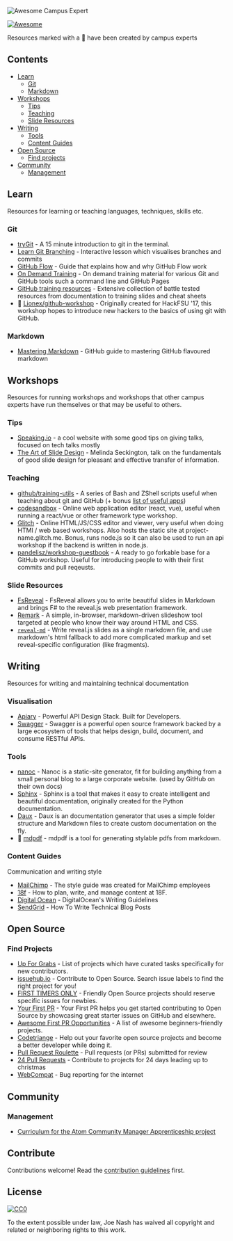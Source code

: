 ![Awesome Campus Expert](https://cloud.githubusercontent.com/assets/8436717/25505858/a76c6a54-2b9b-11e7-9062-d9f4e664ace0.gif)

[![Awesome](https://cdn.rawgit.com/sindresorhus/awesome/d7305f38d29fed78fa85652e3a63e154dd8e8829/media/badge.svg)](https://github.com/sindresorhus/awesome)

Resources marked with a :triangular_flag_on_post: have been created by campus experts

## Contents

- [Learn](#learn)
  - [Git](#git)
  - [Markdown](#markdown)
- [Workshops](#workshops)
  - [Tips](#tips)
  - [Teaching](#teaching)
  - [Slide Resources](#slide-resources)
- [Writing](#writing)
  - [Tools](#tools)
  - [Content Guides](#content-guides)
- [Open Source](#open-source)
  - [Find projects](#find-projects)
- [Community](#community)
  - [Management](#management)


## Learn

Resources for learning or teaching languages, techniques, skills etc.

### Git

- [tryGit](https://try.github.io/levels/1/challenges/1) - A 15 minute introduction to git in the terminal.
- [Learn Git Branching](http://learngitbranching.js.org/) - Interactive lesson which visualises branches and commits
- [GitHub Flow](https://guides.github.com/introduction/flow/) - Guide that explains how and why GitHub Flow work
- [On Demand Training](https://services.github.com/on-demand/) - On demand training material for various Git and GitHub tools such a command line and GitHub Pages
- [GitHub training resources](https://services.github.com/resources/) -  Extensive collection of battle tested resources from documentation to training slides and cheat sheets
- :triangular_flag_on_post: [Lionex/github-workshop](https://github.com/Lionex/github-workshop) - Originally created for HackFSU '17, this workshop hopes to introduce new hackers to the basics of using git with GitHub.

### Markdown

- [Mastering Markdown](https://guides.github.com/features/mastering-markdown/) - GitHub guide to mastering GitHub flavoured markdown


## Workshops

Resources for running workshops and workshops that other campus experts have run themselves or that may be useful to others.

### Tips

- [Speaking.io](http://speaking.io/) - a cool website with some good tips on giving talks, focused on tech talks mostly
- [The Art of Slide Design](https://missgeeky.com/2017/08/04/the-art-of-slide-design/) - Melinda Seckington, talk on the fundamentals of good slide design for pleasant and effective transfer of information.

### Teaching 

- [github/training-utils](https://github.com/github/training-utils) - A series of Bash and ZShell scripts useful when teaching about git and GitHub (+ bonus [list of useful apps](https://github.com/github/training-utils#other-useful-apps))
- [codesandbox](https://codesandbox.io/) - Online web application editor (react, vue), useful when running a react/vue or other framework type workshop.
- [Glitch](https://glitch.com/) - Online HTML/JS/CSS editor and viewer, very useful when doing HTMl / web based workshops. Also hosts the static site at project-name.glitch.me. Bonus, runs node.js so it can also be used to run an api workshop if the backend is written in node.js.
- [pandelisz/workshop-guestbook](https://github.com/PandelisZ/workshop-guestbook) - A ready to go forkable base for a GitHub workshop. Useful for introducing people to with their first commits and pull reqeusts.

### Slide Resources
- [FsReveal](https://github.com/fsprojects/FsReveal) - FsReveal allows you to write beautiful slides in Markdown and brings F# to the reveal.js web presentation framework.
- [Remark](https://github.com/gnab/remark) - A simple, in-browser, markdown-driven slideshow tool targeted at people who know their way around HTML and CSS.
- [`reveal-md`](https://www.npmjs.com/package/reveal-md) - Write reveal.js slides as a single markdown file, and use markdown's html fallback to add more complicated markup and set reveal-specific configuration (like fragments).

## Writing

Resources for writing and maintaining technical documentation

### Visualisation

- [Apiary](https://apiary.io/) - Powerful API Design Stack. Built for Developers.
- [Swagger](http://swagger.io) - Swagger is a powerful open source framework backed by a large ecosystem of tools that helps design, build, document, and consume RESTful APIs.

### Tools

- [nanoc](https://nanoc.ws/) - Nanoc is a static-site generator, fit for building anything from a small personal blog to a large corporate website. (used by GitHub on their own docs)
- [Sphinx](http://www.sphinx-doc.org/en/stable/) - Sphinx is a tool that makes it easy to create intelligent and beautiful documentation, originally created for the Python documentation.
- [Daux](https://github.com/justinwalsh/daux.io) - Daux is an documentation generator that uses a simple folder structure and Markdown files to create custom documentation on the fly.
- :triangular_flag_on_post: [mdpdf](https://github.com/bluehatbrit/mdpdf) - mdpdf is a tool for generating stylable pdfs from markdown.

### Content Guides

Communication and writing style

- [MailChimp](http://styleguide.mailchimp.com/) - The style guide was created for MailChimp employees
- [18f](https://pages.18f.gov/content-guide/) - How to plan, write, and manage content at 18F.
- [Digital Ocean](https://www.digitalocean.com/community/tutorials/digitalocean-s-writing-guidelines) - DigitalOcean's Writing Guidelines
- [SendGrid](https://sendgrid.com/blog/write-technical-blog-posts/) - How To Write Technical Blog Posts

## Open Source

### Find Projects

- [Up For Grabs](http://up-for-grabs.net/) - List of projects which have curated tasks specifically for new contributors.
- [issuehub.io](http://issuehub.io/) - Contribute to Open Source. Search issue labels to find the right project for you!
- [FIRST TIMERS ONLY](http://www.firsttimersonly.com/) - Friendly Open Source projects should reserve specific issues for newbies.
- [Your First PR](http://yourfirstpr.github.io/) - Your First PR helps you get started contributing to Open Source by showcasing great starter issues on GitHub and elsewhere.
- [Awesome First PR Opportunities](https://github.com/MunGell/awesome-for-beginners) - A list of awesome beginners-friendly projects.
- [Codetriange](https://www.codetriage.com/) - Help out your favorite open source projects and become a better developer while doing it.
- [Pull Request Roulette](http://PullRequestRoulette.com) - Pull requests (or PRs) submitted for review
- [24 Pull Requests](http://24pullrequests.com) - Contribute to projects for 24 days leading up to christmas
- [WebCompat](https://webcompat.com/) - Bug reporting for the internet

## Community

### Management
- [Curriculum for the Atom Community Manager Apprenticeship project](https://github.com/lee-dohm/community-manager)


## Contribute

Contributions welcome! Read the [contribution guidelines](contributing.md) first.


## License

[![CC0](http://mirrors.creativecommons.org/presskit/buttons/88x31/svg/cc-zero.svg)](http://creativecommons.org/publicdomain/zero/1.0)

To the extent possible under law, Joe Nash has waived all copyright and
related or neighboring rights to this work.
